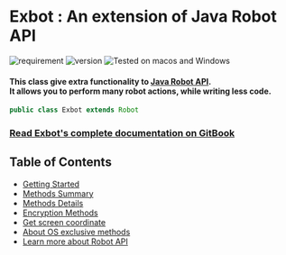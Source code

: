 # Exbot : An extension of Java Robot API <br>


![requirement](https://img.shields.io/badge/Require-Java%207%20or%20later-red.svg?style=for-the-badge)
![version](https://img.shields.io/badge/Version-1.0.1-brightgreen.svg?style=for-the-badge)
![Tested on macos and Windows](https://img.shields.io/badge/Tested%20on-macOS%20+_%20Windows-blue.svg?style=for-the-badge)


#### This class give extra functionality to [Java Robot API](https://docs.oracle.com/javase/7/docs/api/java/awt/Robot.html).<br>It allows you to perform many robot actions, while writing less code.
```java
public class Exbot extends Robot
```

### [Read Exbot's complete documentation on GitBook](https://exbot.obrassard.ca)

## Table of Contents
* [Getting Started](/Docs/getting-started.md)
* [Methods Summary](/Docs/methods-summary.md)
* [Methods Details](/Docs/methods-detail.md)
* [Encryption Methods](/Docs/encryption-methods.md)
* [Get screen coordinate](/Docs/get-screen-coordinate.md)
* [About OS exclusive methods](/Docs/methods-summary.md#about-os-exclusive-methods)
* [Learn more about Robot API](https://docs.oracle.com/javase/7/docs/api/java/awt/Robot.html)
